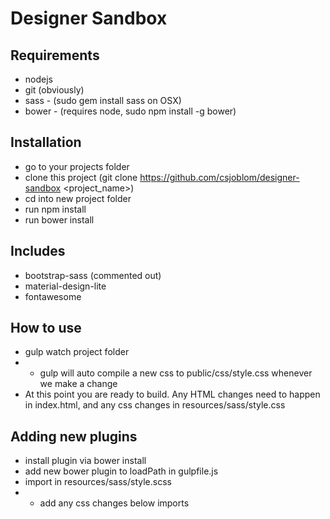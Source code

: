 Designer Sandbox
================

Requirements
------------
* nodejs
* git (obviously)
* sass - (sudo gem install sass on OSX)
* bower - (requires node, sudo npm install -g bower)

Installation
------------
* go to your projects folder
* clone this project (git clone https://github.com/csjoblom/designer-sandbox <project_name>)
* cd into new project folder
* run npm install
* run bower install

Includes
-------------
* bootstrap-sass (commented out)
* material-design-lite
* fontawesome

How to use
---------------
* gulp watch project folder
* * gulp will auto compile a new css to public/css/style.css whenever we make a change
* At this point you are ready to build. Any HTML changes need to happen in index.html, and any css changes in resources/sass/style.css 


Adding new plugins
------------------
* install plugin via bower install <plugin name>
* add new bower plugin to loadPath in gulpfile.js
* import <newplugin> in resources/sass/style.scss
* * add any css changes below imports